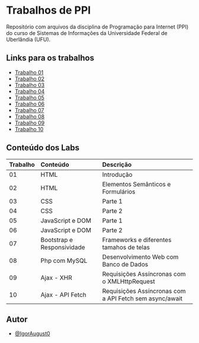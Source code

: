 # Trabalhos de PPI

Repositório com arquivos da disciplina de Programação para Internet (PPI) do curso de Sistemas de Informações da Universidade Federal de Uberlândia (UFU).

## Links para os trabalhos

- [Trabalho 01](https://igoraugusto.me/PPI/trabalho1/)
- [Trabalho 02](https://igoraugusto.me/PPI/trabalho2/)
- [Trabalho 03](https://igoraugusto.me/PPI/trabalho3/)
- [Trabalho 04](https://igoraugusto.me/PPI/trabalho4/)
- [Trabalho 05](https://igoraugusto.me/PPI/trabalho5/)
- [Trabalho 06](https://igoraugusto.me/PPI/trabalho6/)
- [Trabalho 07](https://igoraugusto.me/PPI/trabalho7/)
- [Trabalho 08](https://igoraugusto.me/PPI/trabalho8/)
- [Trabalho 09](https://igoraugusto.me/PPI/trabalho9/)
- [Trabalho 10](https://igoraugusto.me/PPI/trabalho10/)

## Conteúdo dos Labs

| Trabalho   | Conteúdo |  Descrição |
| :---------- | :--------- | :--------- |
| 01 | HTML |  Introdução |
| 02 | HTML | Elementos Semânticos e Formulários  |
| 03 | CSS  | Parte 1 |
| 04 | CSS  | Parte 2 |
| 05 | JavaScript e DOM | Parte 1 |
| 06 | JavaScript e DOM | Parte 2 |
| 07 | Bootstrap e Responsividade | Frameworks e diferentes tamahos de telas |
| 08 |  Php com MySQL | Desenvolvimento Web com Banco de Dados |
| 09 |  Ajax - XHR | Requisições Assíncronas com o XMLHttpRequest |
| 10 |  Ajax - API Fetch | Requisições Assíncronas com a API Fetch sem async/await |

## Autor

- [@IgorAugust0](https://github.com/IgorAugust0)
